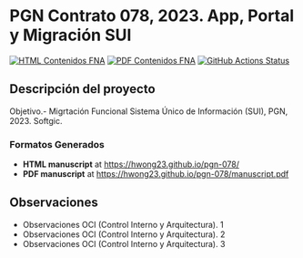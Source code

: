 # PGN Contrato 078, 2023. App, Portal y Migración SUI
[![HTML Contenidos FNA](https://img.shields.io/badge/manuscript-HTML-blue.svg)](https://hwong23.github.io/pgn-078/)
[![PDF Contenidos FNA](https://img.shields.io/badge/manuscript-PDF-blue.svg)](https://hwong23.github.io/pgn-078/manuscript.pdf)
[![GitHub Actions Status](https://github.com/hwong23/fna-dd-f2-pry1/workflows/Manubot/badge.svg)](https://github.com/hwong23/fna-dd-f2-pry1/actions)

## Descripción del proyecto
Objetivo.- Migrtación Funcional Sistema Único de Información (SUI), PGN, 2023. Softgic. 

### Formatos Generados
+ **HTML manuscript** at https://hwong23.github.io/pgn-078/
+ **PDF manuscript** at https://hwong23.github.io/pgn-078/manuscript.pdf

## Observaciones
- Observaciones OCI (Control Interno y Arquitectura). 1
- Observaciones OCI (Control Interno y Arquitectura). 2
- Observaciones OCI (Control Interno y Arquitectura). 3
